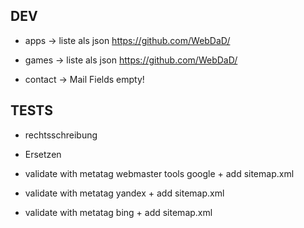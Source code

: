 ## DEV
* apps -> liste als json https://github.com/WebDaD/
* games -> liste als json https://github.com/WebDaD/

* contact -> Mail Fields empty!


## TESTS

* rechtsschreibung

* Ersetzen

* validate with metatag webmaster tools google + add sitemap.xml
* validate with metatag yandex + add sitemap.xml
* validate with metatag bing + add sitemap.xml
